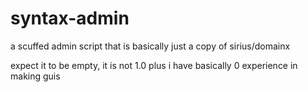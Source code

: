 # syntax-admin
a scuffed admin script that is basically just a copy of sirius/domainx


expect it to be empty, it is not 1.0 plus i have basically 0 experience in making guis
